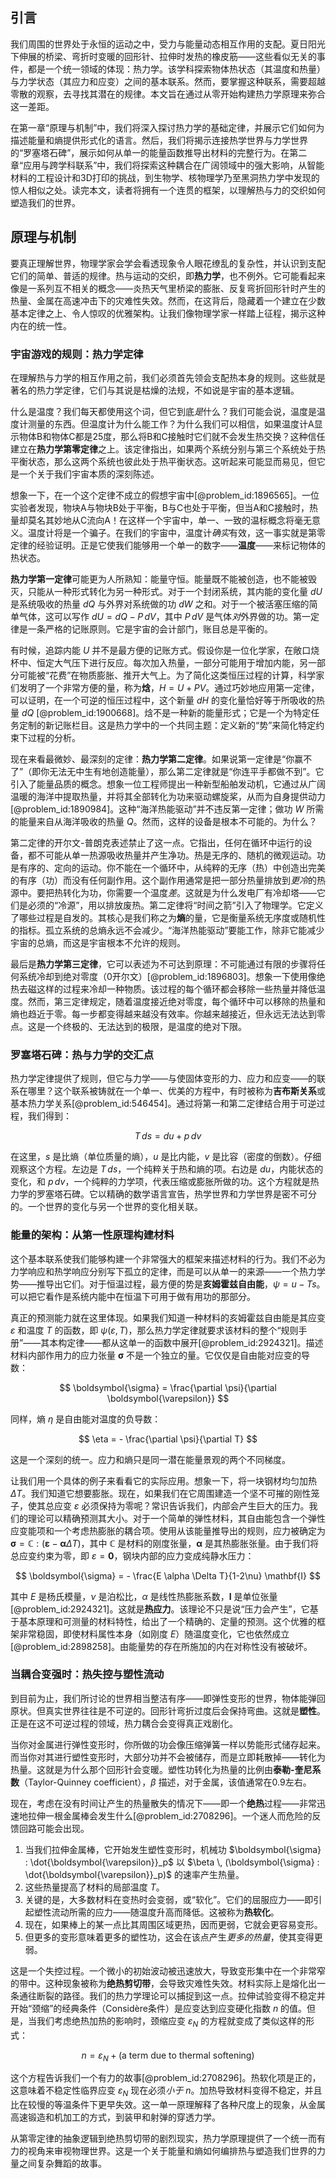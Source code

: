 ## 引言
我们周围的世界处于永恒的运动之中，受力与能量动态相互作用的支配。夏日阳光下伸展的桥梁、弯折时变暖的回形针、拉伸时发热的橡皮筋——这些看似无关的事件，都是一个统一领域的体现：热力学。该学科探索物体热状态（其温度和热量）与力学状态（其应力和应变）之间的基本联系。然而，要掌握这种联系，需要超越零散的观察，去寻找其潜在的规律。本文旨在通过从零开始构建热力学原理来弥合这一差距。

在第一章“原理与机制”中，我们将深入探讨热力学的基础定律，并展示它们如何为描述能量和熵提供形式化的语言。然后，我们将揭示连接热学世界与力学世界的“罗塞塔石碑”，展示如何从单一的能量函数推导出材料的完整行为。在第二章“应用与跨学科联系”中，我们将探索这种耦合在广阔领域中的强大影响，从智能材料的工程设计和3D打印的挑战，到生物学、核物理学乃至黑洞热力学中发现的惊人相似之处。读完本文，读者将拥有一个连贯的框架，以理解热与力的交织如何塑造我们的世界。

## 原理与机制

要真正理解世界，物理学家会学会看透现象令人眼花缭乱的复杂性，并认识到支配它们的简单、普适的规律。热与运动的交织，即**热力学**，也不例外。它可能看起来像是一系列互不相关的概念——炎热天气里桥梁的膨胀、反复弯折回形针时产生的热量、金属在高速冲击下的灾难性失效。然而，在这背后，隐藏着一个建立在少数基本定律之上、令人惊叹的优雅架构。让我们像物理学家一样踏上征程，揭示这种内在的统一性。

### 宇宙游戏的规则：热力学定律

在理解热与力学的相互作用之前，我们必须首先领会支配热本身的规则。这些就是著名的热力学定律，它们与其说是枯燥的法规，不如说是宇宙的基本逻辑。

什么是温度？我们每天都使用这个词，但它到底*是*什么？我们可能会说，温度是温度计测量的东西。但温度计为什么能工作？为什么我们可以相信，如果温度计A显示物体B和物体C都是25度，那么将B和C接触时它们就不会发生热交换？这种信任建立在**热力学第零定律**之上。该定律指出，如果两个系统分别与第三个系统处于热平衡状态，那么这两个系统也彼此处于热平衡状态。这听起来可能显而易见，但它是一个关于我们宇宙本质的深刻陈述。

想象一下，在一个这个定律不成立的假想宇宙中[@problem_id:1896565]。一位实验者发现，物块A与物块B处于平衡，B与C也处于平衡，但当A和C接触时，热量却莫名其妙地从C流向A！在这样一个宇宙中，单一、一致的温标概念将毫无意义。温度计将是一个骗子。在我们的宇宙中，温度计*确实*有效，这一事实就是第零定律的经验证明。正是它使我们能够用一个单一的数字——**温度**——来标记物体的热状态。

**热力学第一定律**可能更为人所熟知：能量守恒。能量既不能被创造，也不能被毁灭，只能从一种形式转化为另一种形式。对于一个封闭系统，其内能的变化量 $dU$ 是系统吸收的热量 $dQ$ 与外界对系统做的功 $dW$ 之和。对于一个被活塞压缩的简单气体，这可以写作 $dU = dQ - P\,dV$，其中 $P\,dV$ 是气体*对*外界做的功。第一定律是一条严格的记账原则。它是宇宙的会计部门，账目总是平衡的。

有时候，追踪内能 $U$ 并不是最方便的记账方式。假设你是一位化学家，在敞口烧杯中、恒定大气压下进行反应。每次加入热量，一部分可能用于增加内能，另一部分可能被“花费”在物质膨胀、推开大气上。为了简化这类恒压过程的计算，科学家们发明了一个非常方便的量，称为**焓**，$H = U + PV$。通过巧妙地应用第一定律，可以证明，在一个可逆的恒压过程中，这个新量 $dH$ 的变化量恰好等于所吸收的热量 $dQ$ [@problem_id:1900668]。焓不是一种新的能量形式；它是一个为特定任务定制的新记账栏目。这是热力学中的一个共同主题：定义新的“势”来简化特定约束下过程的分析。

现在来看最微妙、最深刻的定律：**热力学第二定律**。如果说第一定律是“你赢不了”（即你无法无中生有地创造能量），那么第二定律就是“你连平手都做不到”。它引入了能量品质的概念。想象一位工程师提出一种新型船舶发动机，它通过从广阔温暖的海洋中提取热量，并将其全部转化为功来驱动螺旋桨，从而为自身提供动力[@problem_id:1890984]。这种“海洋热能驱动”并不违反第一定律；做功 $W$ 所需的能量来自从海洋吸收的热量 $Q$。然而，这样的设备是根本不可能的。为什么？

第二定律的开尔文-普朗克表述禁止了这一点。它指出，任何在循环中运行的设备，都不可能从单一热源吸收热量并产生净功。热是无序的、随机的微观运动。功是有序的、定向的运动。你不能在一个循环中，从纯粹的无序（热）中创造出完美的有序（功）而没有任何副作用。这个副作用通常是把一部分热量排放到*更冷*的热源中。要把热转化为功，你需要一个温度*差*。这就是为什么发电厂有冷却塔——它们是必须的“冷源”，用以排放废热。第二定律将“时间之箭”引入了物理学。它定义了哪些过程是自发的。其核心是我们称之为**熵**的量，它是衡量系统无序度或随机性的指标。孤立系统的总熵永远不会减少。“海洋热能驱动”要能工作，除非它能减少宇宙的总熵，而这是宇宙根本不允许的规则。

最后是**热力学第三定律**，它可以表述为不可达到原理：不可能通过有限的步骤将任何系统冷却到绝对零度（0开尔文）[@problem_id:1896803]。想象一下使用像绝热去磁这样的过程来冷却一种物质。该过程的每个循环都会移除一些热量并降低温度。然而，第三定律规定，随着温度接近绝对零度，每个循环中可以移除的热量和熵也趋近于零。每一步都变得越来越没有效率。你越来越接近，但永远无法达到零点。这是一个终极的、无法达到的极限，是温度的绝对下限。

### 罗塞塔石碑：热与力学的交汇点

热力学定律提供了规则，但它与力学——与使固体变形的力、应力和应变——的联系在哪里？这个联系被铸就在一个单一、优美的方程中，有时被称为**吉布斯关系**或基本热力学关系[@problem_id:546454]。通过将第一和第二定律结合用于可逆过程，我们得到：

$$
T\,ds = du + p\,dv
$$

在这里，$s$ 是比熵（单位质量的熵），$u$ 是比内能，$v$ 是比容（密度的倒数）。仔细观察这个方程。左边是 $T\,ds$，一个纯粹关于热和熵的项。右边是 $du$，内能状态的变化，和 $p\,dv$，一个纯粹的力学项，代表压缩或膨胀所做的功。这个方程就是热力学的罗塞塔石碑。它以精确的数学语言宣告，热学世界和力学世界是密不可分的。一个世界的变化与另一个世界的变化相关联。

### 能量的架构：从第一性原理构建材料

这个基本联系使我们能够构建一个非常强大的框架来描述材料的行为。我们不必为力学响应和热学响应分别写下孤立的定律，而是可以从单一的来源——一个热力学势——推导出它们。对于恒温过程，最方便的势是**亥姆霍兹自由能**，$\psi = u - Ts$。可以把它看作是系统内能中在恒温下可用于做有用功的那部分。

真正的预测能力就在这里体现。如果我们知道一种材料的亥姆霍兹自由能是其应变 $\varepsilon$ 和温度 $T$ 的函数，即 $\psi(\varepsilon, T)$，那么热力学定律就要求该材料的整个“规则手册”——其本构定律——都从这单一的函数中展开[@problem_id:2924321]。描述材料内部作用力的应力张量 $\boldsymbol{\sigma}$ 不是一个独立的量。它仅仅是自由能对应变的导数：

$$
\boldsymbol{\sigma} = \frac{\partial \psi}{\partial \boldsymbol{\varepsilon}}
$$

同样，熵 $\eta$ 是自由能对温度的负导数：

$$
\eta = - \frac{\partial \psi}{\partial T}
$$

这是一个深刻的统一。应力和熵只是同一潜在能量景观的两个不同梯度。

让我们用一个具体的例子来看看它的实际应用。想象一下，将一块钢材均匀加热 $\Delta T$。我们知道它想要膨胀。现在，如果我们在它周围建造一个坚不可摧的刚性笼子，使其总应变 $\varepsilon$ 必须保持为零呢？常识告诉我们，内部会产生巨大的压力。我们的理论可以精确预测其大小。对于一个简单的弹性材料，其自由能包含一个弹性应变能项和一个考虑热膨胀的耦合项。使用从该能量推导出的规则，应力被确定为 $\boldsymbol{\sigma} = \mathbb{C}:(\boldsymbol{\varepsilon} - \boldsymbol{\alpha}\Delta T)$，其中 $\mathbb{C}$ 是材料的刚度张量，$\boldsymbol{\alpha}$ 是其热膨胀张量。由于我们将总应变约束为零，即 $\varepsilon = \mathbf{0}$，钢块内部的应力变成纯静水压力：

$$
\boldsymbol{\sigma} = - \frac{E \alpha \Delta T}{1-2\nu} \mathbf{I}
$$

其中 $E$ 是杨氏模量，$\nu$ 是泊松比，$\alpha$ 是线性热膨胀系数，$\mathbf{I}$ 是单位张量 [@problem_id:2924321]。这就是**热应力**。该理论不只是说“压力会产生”，它基于基本原理和可测量的材料特性，给出了一个精确的、定量的预测。这个优雅的框架非常稳固，即使材料属性本身（如刚度 $E$）随温度变化，它也依然成立[@problem_id:2898258]。由能量势的存在所施加的内在对称性没有被破坏。

### 当耦合变强时：热失控与塑性流动

到目前为止，我们所讨论的世界相当整洁有序——即弹性变形的世界，物体能弹回原状。但真实世界往往是不可逆的。回形针弯折过度后会保持弯曲。这就是**塑性**。正是在这不可逆过程的领域，热力耦合会变得真正戏剧化。

当你对金属进行弹性变形时，你所做的功会像压缩弹簧一样以势能形式储存起来。而当你对其进行塑性变形时，大部分功并不会被储存，而是立即耗散掉——转化为热量。这就是为什么那个回形针会变暖。塑性功转化为热量的比例由**泰勒-奎尼系数**（Taylor-Quinney coefficient），$\beta$ 描述，对于金属，该值通常在0.9左右。

现在，考虑在没有时间让产生的热量散失的情况下——即一个**绝热**过程——非常迅速地拉伸一根金属棒会发生什么[@problem_id:2708296]。一个迷人而危险的反馈回路可能会出现。
1.  当我们拉伸金属棒，它开始发生塑性变形时，机械功 $\boldsymbol{\sigma} : \dot{\boldsymbol{\varepsilon}}_p$ 以 $\beta \, (\boldsymbol{\sigma} : \dot{\boldsymbol{\varepsilon}}_p)$ 的速率产生热量。
2.  这些热量提高了材料的局部温度 $T$。
3.  关键的是，大多数材料在变热时会变弱，或“软化”。它们的屈服应力——即引起塑性流动所需的应力——随温度升高而降低。这被称为**热软化**。
4.  现在，如果棒上的某一点比其周围区域更热，因而更弱，它就会更容易变形。
5.  但更多的变形意味着更多的塑性功，这会在该点产生*更多的热量*，使其变得更弱。

这是一个失控过程。一个微小的初始波动被迅速放大，导致变形集中在一个非常窄的带中。这种现象被称为**绝热剪切带**，会导致灾难性失效。材料实际上是熔化出一条通往断裂的路径。我们的热力学理论可以捕捉到这一点。拉伸试验变得不稳定并开始“颈缩”的经典条件（Considère条件）是应变达到应变硬化指数 $n$ 的值。但是，当我们考虑绝热加热的影响时，颈缩应变 $\varepsilon_N$ 的方程就变成了类似这样的形式：

$$
n = \varepsilon_N + (\text{a term due to thermal softening})
$$

这个方程告诉我们一个有力的故事[@problem_id:2708296]。热软化项是正的，这意味着不稳定性临界应变 $\varepsilon_N$ 现在必须*小于* $n$。加热导致材料变得不稳定，并且比在较慢的等温条件下更早失效。这一单一原理解释了各种尺度上的现象，从金属高速锻造和机加工的方式，到装甲和射弹的穿透力学。

从第零定律的抽象逻辑到绝热剪切带的剧烈现实，热力学原理提供了一个统一而有力的视角来审视物理世界。这是一个关于能量和熵如何编排热与塑造我们世界的力量之间复杂舞蹈的故事。

